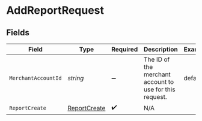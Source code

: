 # AddReportRequest


## Fields

| Field                                                   | Type                                                    | Required                                                | Description                                             | Example                                                 |
| ------------------------------------------------------- | ------------------------------------------------------- | ------------------------------------------------------- | ------------------------------------------------------- | ------------------------------------------------------- |
| `MerchantAccountId`                                     | *string*                                                | :heavy_minus_sign:                                      | The ID of the merchant account to use for this request. | default                                                 |
| `ReportCreate`                                          | [ReportCreate](../../Models/Components/ReportCreate.md) | :heavy_check_mark:                                      | N/A                                                     |                                                         |